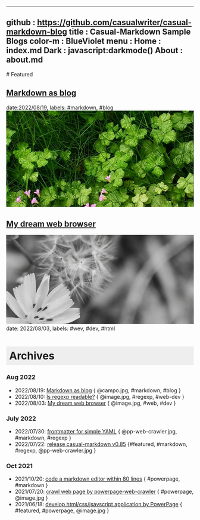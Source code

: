 -----------------------------------------------------------------------------
github  : https://github.com/casualwriter/casual-markdown-blog
title   : Casual-Markdown Sample Blogs 
color-m : BlueViolet
menu    : 
  Home    : index.md
  Dark    : javascript:darkmode()
  About   : about.md
-----------------------------------------------------------------------------
<style>
#header { background: linear-gradient(to bottom right, #06c, #fc0); }
h1 { padding:8px; background:#eee; color:{{color-m}} }
.toc .H1 { list-style-type:none; font-weight:600; padding:4px;  }
.toc .H2 { list-style-type:none; font-weight:400; color:{{color-m}}; margin-left:1em }
</style>

<div id="md-post">
# Featured

## [Markdown as blog](20220819-markdown-as-blog.md)
date:2022/08/19, labels: #markdown, #blog
![Markdown as blog](campo01.jpg)

## [My dream web browser](20220803-my-dream-web-browser.md)
![My Dream brwoser](campo02.jpg)
date: 2022/08/03, labels: #wev, #dev, #html

<div id="hidden-labels" style="display:none">
# Labels 
### powerpage
### markdown
### teamwork
### personal
</div>

# Archives
   
### Aug 2022
                    
* 2022/08/19: [Markdown as blog](20220819-markdown-as-blog.md) { @campo.jpg, #markdown, #blog }
* 2022/08/10: [Is regexp readable?](20220810-is-regexp-readable.md) { @image.jpg, #regexp, #web-dev }
* 2022/08/03: [My dream web browser](20220803-my-dream-web-browser.md) { @image.jpg, #web, #dev }

### July 2022
                    
* 2022/07/30: [frontmatter for simple YAML](20220730-frontmatter.md) { @pp-web-crawler.jpg, #markdown, #regexp }
* 2022/07/22: [release casual-markdown v0.85](20220722-casual-markdown-v0.85.md) {#featured, #markdown, #regexp, @pp-web-crawler.jpg }

### Oct 2021

* 2021/10/20: [code a markdown editor within 80 lines](20211020-code-markdown-editor.md) { #powerpage, #markdown }
* 2021/07/20: [crawl web page by powerpage-web-crawler](20210720-powerpage-web-crawler.md) { #powerpage, @image.jpg }
* 2021/06/18: [develop html/css/jsavscript application by PowerPage](20210618-html-app-by-powerpage.md) { #featured, #powerpage, @image.jpg }

</div>
